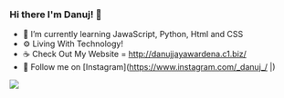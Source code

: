 ### Hi there I'm Danuj! 👋

- 🌱 I’m currently learning JawaScript, Python, Html and CSS
- ⚙️ Living With Technology!
- ☕ Check Out My Website = http://danujjayawardena.c1.biz/
- 📱 Follow me on [Instagram](https://www.instagram.com/_danuj_/ |)
<img src="https://github-readme-stats.vercel.app/api?username=Danuj-Jayawardena&&show_icons=true&title_color=ffffff&icon_color=bb2acf&text_color=daf7dc&bg_color=151515">
